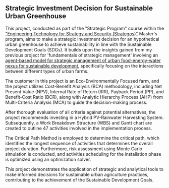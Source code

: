 <h2>Strategic Investment Decision for Sustainable Urban Greenhouse</h2>

This project, conducted as part of the "Strategic Program" course within the <a href="http://www.itim.unige.it/cs/strategos/">"Engineering Technology for Strategy and Security (Strategos)"</a> Master's program, aims to make a strategic investment decision for an hypothetical urban greenhouse to achieve sustainability in line with the Sustainable Development Goals (SDGs). It builds upon the insights gained from my previous project for 'fundamentals of strategic management' involving an <a href="https://github.com/mosajd/Agent-Based-Modeling-for-Strategic-Management-of-Urban-Food-Energy-Water-Nexus">agent-based model for strategic management of urban food-energy-water nexus for sustainable development</a>, specifically focusing on the interactions between different types of urban farms.

The customer in this project is an Eco-Environmentally Focused farm, and the project utilizes Cost-Benefit Analysis (BCA) methodology, including Net Present Value (NPV), Internal Rate of Return (IRR), Payback Period (PP), and Benefit-Cost Ratio (BCR), along with Analytic Hierarchy Process (AHP) from Multi-Criteria Analysis (MCA) to guide the decision-making process.

After thorough evaluation of all criteria against potential alternatives, the project recommends investing in a Hybrid PV-Rainwater Harvesting System. Subsequently, a Work Breakdown Structure (WBS) and Gantt chart are created to outline 47 activities involved in the implementation process.

The Critical Path Method is employed to determine the critical path, which identifies the longest sequence of activities that determines the overall project duration. Furthermore, risk assessment using Monte Carlo simulation is conducted, and activities scheduling for the installation phase is optimized using an optimization solver.

This project demonstrates the application of strategic and analytical tools to make informed decisions for sustainable urban agriculture practices, contributing to the achievement of the Sustainable Development Goals.
